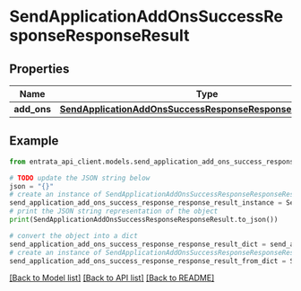 # SendApplicationAddOnsSuccessResponseResponseResult


## Properties

Name | Type | Description | Notes
------------ | ------------- | ------------- | -------------
**add_ons** | [**SendApplicationAddOnsSuccessResponseResponseResultAddOns**](SendApplicationAddOnsSuccessResponseResponseResultAddOns.md) |  | 

## Example

```python
from entrata_api_client.models.send_application_add_ons_success_response_response_result import SendApplicationAddOnsSuccessResponseResponseResult

# TODO update the JSON string below
json = "{}"
# create an instance of SendApplicationAddOnsSuccessResponseResponseResult from a JSON string
send_application_add_ons_success_response_response_result_instance = SendApplicationAddOnsSuccessResponseResponseResult.from_json(json)
# print the JSON string representation of the object
print(SendApplicationAddOnsSuccessResponseResponseResult.to_json())

# convert the object into a dict
send_application_add_ons_success_response_response_result_dict = send_application_add_ons_success_response_response_result_instance.to_dict()
# create an instance of SendApplicationAddOnsSuccessResponseResponseResult from a dict
send_application_add_ons_success_response_response_result_from_dict = SendApplicationAddOnsSuccessResponseResponseResult.from_dict(send_application_add_ons_success_response_response_result_dict)
```
[[Back to Model list]](../README.md#documentation-for-models) [[Back to API list]](../README.md#documentation-for-api-endpoints) [[Back to README]](../README.md)


